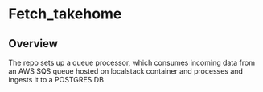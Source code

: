 # Fetch_takehome

## Overview
The repo sets up a queue processor, which consumes incoming data from an AWS SQS queue hosted on localstack container and processes and ingests it to a POSTGRES DB
